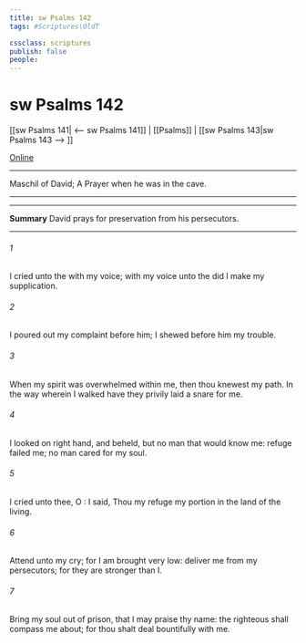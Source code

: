 ```yaml
---
title: sw Psalms 142
tags: #Scriptures\OldT

cssclass: scriptures
publish: false
people:
---
```


# sw Psalms 142
[[sw Psalms 141| <-- sw Psalms 141]] | [[Psalms]] | [[sw Psalms 143|sw Psalms 143 --> ]]

[Online](https://churchofjesuschrist.org/study/scriptures/ot/ps/142?lang=eng)

---
Maschil of David; A Prayer when he was in the cave.

---

---
__Summary__
David prays for preservation from his persecutors.

---
###### 1 
I cried unto the  with my voice; with my voice unto the  did I make my supplication.

###### 2 
I poured out my complaint before him; I shewed before him my trouble.

###### 3 
When my spirit was overwhelmed within me, then thou knewest my path. In the way wherein I walked have they privily laid a snare for me.

###### 4 
I looked on  right hand, and beheld, but  no man that would know me: refuge failed me; no man cared for my soul.

###### 5 
I cried unto thee, O : I said, Thou  my refuge  my portion in the land of the living.

###### 6 
Attend unto my cry; for I am brought very low: deliver me from my persecutors; for they are stronger than I.

###### 7 
Bring my soul out of prison, that I may praise thy name: the righteous shall compass me about; for thou shalt deal bountifully with me.


